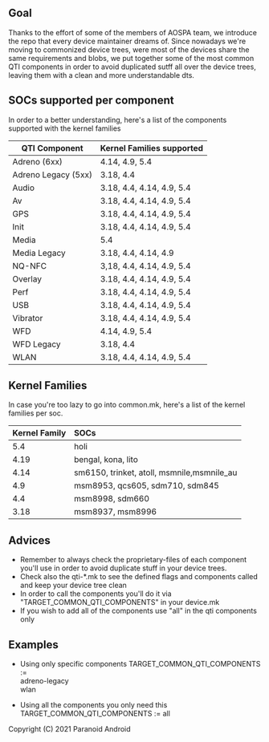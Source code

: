 ## Goal

Thanks to the effort of some of the members of AOSPA team, we introduce the repo that every device maintainer dreams of.
Since nowadays we're moving to commonized device trees, were most of the devices share the same requirements and blobs, we put together some of the most common QTI components in order to avoid duplicated sutff all over the device trees, leaving them with a clean and more understandable dts.

## SOCs supported per component

In order to a better understanding, here's a list of the components supported with the kernel families

| QTI Component       | Kernel Families supported |
| ------------------- | :------------------------ |
| Adreno (6xx)        | 4.14, 4.9, 5.4            |
| Adreno Legacy (5xx) | 3.18, 4.4                 |
| Audio               | 3.18, 4.4, 4.14, 4.9, 5.4 |
| Av                  | 3.18, 4.4, 4.14, 4.9, 5.4 |
| GPS                 | 3.18, 4.4, 4.14, 4.9, 5.4 |
| Init                | 3.18, 4.4, 4.14, 4.9, 5.4 |
| Media               | 5.4                       |
| Media Legacy        | 3.18, 4.4, 4.14, 4.9      |
| NQ-NFC              | 3,18, 4.4, 4.14, 4.9, 5.4 |
| Overlay             | 3.18, 4.4, 4.14, 4.9, 5.4 |
| Perf                | 3.18, 4.4, 4.14, 4.9, 5.4 |
| USB                 | 3.18, 4.4, 4.14, 4.9, 5.4 |
| Vibrator            | 3.18, 4.4, 4.14, 4.9, 5.4 |
| WFD                 | 4.14, 4.9, 5.4            |
| WFD Legacy          | 3.18, 4.4                 |
| WLAN                | 3.18, 4.4, 4.14, 4.9, 5.4 |

## Kernel Families

In case you're too lazy to go into common.mk, here's a list of the kernel families per soc.

| Kernel Family | SOCs                                       |
| ------------- | :----------------------------------------- |
| 5.4           | holi                                       |
| 4.19          | bengal, kona, lito                         |
| 4.14          | sm6150, trinket, atoll, msmnile,msmnile_au |
| 4.9           | msm8953, qcs605, sdm710, sdm845            |
| 4.4           | msm8998, sdm660                            |
| 3.18          | msm8937, msm8996                           |

## Advices

- Remember to always check the proprietary-files of each component you'll use in order to avoid duplicate stuff in your device trees.
- Check also the qti-\*.mk to see the defined flags and components called and keep your device tree clean
- In order to call the components you'll do it via "TARGET_COMMON_QTI_COMPONENTS" in your device.mk
- If you wish to add all of the components use "all" in the qti components only

## Examples

- Using only specific components
  TARGET_COMMON_QTI_COMPONENTS := \
  adreno-legacy \
  wlan

- Using all the components you only need this
  TARGET_COMMON_QTI_COMPONENTS := all

Copyright (C) 2021 Paranoid Android
